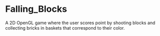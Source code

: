 # Falling_Blocks
A 2D OpenGL game where the user scores point by shooting blocks and collecting bricks in baskets that correspond to their color.
